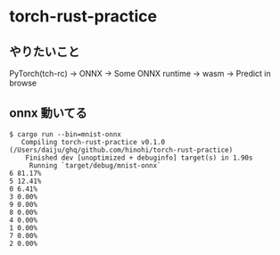 # torch-rust-practice

## やりたいこと

PyTorch(tch-rc) → ONNX → Some ONNX runtime → wasm → Predict in browse

## onnx 動いてる

```
$ cargo run --bin=mnist-onnx
   Compiling torch-rust-practice v0.1.0 (/Users/daiju/ghq/github.com/hinohi/torch-rust-practice)
    Finished dev [unoptimized + debuginfo] target(s) in 1.90s
     Running `target/debug/mnist-onnx`
6 81.17%
5 12.41%
0 6.41%
3 0.00%
9 0.00%
8 0.00%
4 0.00%
1 0.00%
7 0.00%
2 0.00%
```

